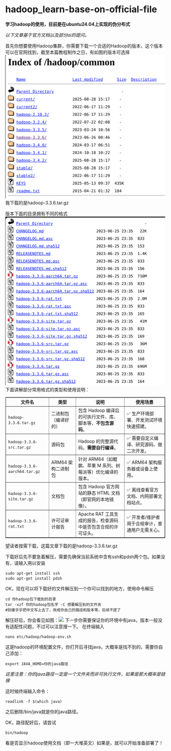 # hadoop_learn-base-on-official-file
**学习hadoop的使用，目前是在ubuntu24.04上实现的伪分布式**

*以下文章基于官方文档以及部分ai的提问。*

首先你想要使用Hadoop集群，你需要下载一个合适的Hadoop的版本，这个版本可以在官网找到，截至本篇教程制作之日，有如图的版本可选择![如下图](./不同版本.png)我下载的是hadoop-3.3.6.tar.gz

版本下面的目录拥有不同的格式![](./下载版本.png)下面讲解部分常用格式的类型和使用说明：

<!-- 带边框的 Hadoop 3.3.6 文件对照表 -->
<table border="1" style="border-collapse: collapse; width: 100%;">
  <thead>
    <tr>
      <th>文件名</th>
      <th>类型</th>
      <th>说明</th>
      <th>使用场景</th>
    </tr>
  </thead>
  <tbody>
    <tr>
      <td><code>hadoop-3.3.6.tar.gz</code></td>
      <td>二进制包（编译好的）</td>
      <td>包含 Hadoop 编译后的可执行文件、库、脚本等，<strong>不包含源码</strong>。</td>
      <td>✅ 生产环境部署、开发测试环境快速搭建。</td>
    </tr>
    <tr>
      <td><code>hadoop-3.3.6-src.tar.gz</code></td>
      <td>源码包</td>
      <td>Hadoop 的完整源代码，<strong>需要自行编译</strong>。</td>
      <td>✅ 需要自定义编译、研究源码、做二次开发。</td>
    </tr>
    <tr>
      <td><code>hadoop-3.3.6-aarch64.tar.gz</code></td>
      <td>ARM64 架构二进制包</td>
      <td>针对 ARM64（如鲲鹏、苹果 M 系列、树莓派等）优化编译的版本。</td>
      <td>✅ ARM64 架构服务器或设备上使用。</td>
    </tr>
    <tr>
      <td><code>hadoop-3.3.6-site.tar.gz</code></td>
      <td>文档包</td>
      <td>包含 Hadoop 官方网站的静态 HTML 文档（即官网的本地镜像）。</td>
      <td>✅ 离线查看官方文档、内网部署文档站点。</td>
    </tr>
    <tr>
      <td><code>hadoop-3.3.6-rat.txt</code></td>
      <td>许可证审计报告</td>
      <td>Apache RAT 工具生成的报告，检查源码中是否包含合规的许可证头。</td>
      <td>✅ 开发者/维护者用于合规审计，普通用户无需关心。</td>
    </tr>
  </tbody>
</table>

望读者按需下载，这篇文章下载的是hadoop-3.3.6.tar.gz

下载好后先不要急着解压，需要先确保当前系统中含有ssh和pdsh两个包。如果没有，请输入用以安装
```
sudo apt-get install ssh
sudo apt-get install pdsh
```
OK，现在可以将下载好的文件解压到一个你可以找到的地方，使用命令解压
```
cd 你hadoop包下载到的目录
tar -xzf 你的hadoop包名字 -C 想要解压到的文件夹
#别傻乎乎把中文写上去了，改成你自己的路径和版本等，后续不提了
```
解压好后，你会看见如图：![](../解压后.png)
下一步你需要保证你的环境中有java，版本一般没有适配性问题，不过可以注意搜一下。
在终端输入
```
nano etc/hadoop/hadoop-env.sh
```
这是hadoop的环境配置文件，你打开后寻找java，大概率是找不到的，需要你自己添加：
```
export JAVA_HOME=你的java路径
```
*这里注意：你的java路径一定是一个文件夹而非可执行文件，如果是那大概率是链接*

这时候终端输入命令：
```
readlink -f $(which java) 
```
之后删除/bin/java就是你的java路径。

OK，路径配好后，请尝试
```
bin/hadoop
```
看是否显示hadoop使用文档（即一大堆英文）如果是，就可以开始准备部署了！
